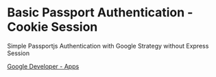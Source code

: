 

# Basic Passport Authentication - Cookie Session

Simple Passportjs Authentication with Google Strategy without Express Session


[Google Developer - Apps ](https://console.developers.google.com/)